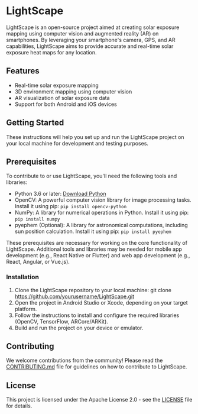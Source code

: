 # LightScape

LightScape is an open-source project aimed at creating solar exposure mapping using computer vision and augmented reality (AR) on smartphones. By leveraging your smartphone's camera, GPS, and AR capabilities, LightScape aims to provide accurate and real-time solar exposure heat maps for any location.

## Features

- Real-time solar exposure mapping
- 3D environment mapping using computer vision
- AR visualization of solar exposure data
- Support for both Android and iOS devices

## Getting Started

These instructions will help you set up and run the LightScape project on your local machine for development and testing purposes.

## Prerequisites

To contribute to or use LightScape, you'll need the following tools and libraries:

- Python 3.6 or later: [Download Python](https://www.python.org/downloads/)
- OpenCV: A powerful computer vision library for image processing tasks. Install it using pip: `pip install opencv-python`
- NumPy: A library for numerical operations in Python. Install it using pip: `pip install numpy`
- pyephem (Optional): A library for astronomical computations, including sun position calculation. Install it using pip: `pip install pyephem`

These prerequisites are necessary for working on the core functionality of LightScape. Additional tools and libraries may be needed for mobile app development (e.g., React Native or Flutter) and web app development (e.g., React, Angular, or Vue.js).

### Installation

1. Clone the LightScape repository to your local machine:
git clone https://github.com/yourusername/LightScape.git
2. Open the project in Android Studio or Xcode, depending on your target platform.
3. Follow the instructions to install and configure the required libraries (OpenCV, TensorFlow, ARCore/ARKit).
4. Build and run the project on your device or emulator.

## Contributing

We welcome contributions from the community! Please read the [CONTRIBUTING.md](CONTRIBUTING.md) file for guidelines on how to contribute to LightScape.

## License

This project is licensed under the Apache License 2.0 - see the [LICENSE](LICENSE) file for details.
